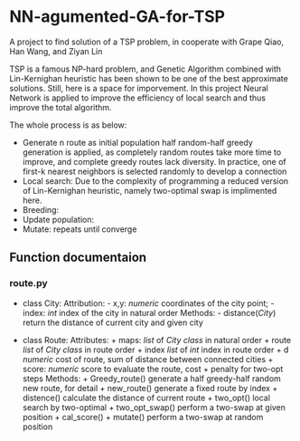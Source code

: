 # NN-agumented-GA-for-TSP
A project to find solution of a TSP problem, in cooperate with Grape Qiao, Han Wang, and Ziyan Lin

TSP is a famous NP-hard problem, and Genetic Algorithm combined with Lin-Kernighan heuristic has been shown to be one of the best approximate solutions. Still, here is a space for imporvement. In this project Neural Network is applied to improve the efficiency of local search and thus improve the total algorithm. 

The whole process is as below:
 - Generate n route as initial population
 	half random-half greedy  generation is applied, as completely random routes take more time to improve, and complete greedy routes lack diversity.
 	In practice, one of first-k nearest neighbors is selected randomly to develop a connection
 - Local search: Due to the complexity of programming a reduced version of Lin-Kernighan heuristic, namely two-optimal swap is implimented here. 
 - Breeding:
 - Update population:
 - Mutate:
 repeats until converge

## Function documentaion

### route.py
 - class City: 
 	Attribution: 
 		- x,y: *numeric* coordinates of the city point; 
 		- index: *int* index of the city in natural order
 	Methods:
 		- distance(*City*) return the distance of current city and given city  

 - class Route:
 	Attributes: 
 		 + maps: *list* of *City class* in natural order
 		 + route *list* of *City class* in route order
 		 + index *list* of *int* index in route order
 		 + d *numeric* cost of route, sum of distance between connected cities
 		 + score: *numeric* score to evaluate the route, cost + penalty for two-opt steps
 	Methods:
 		 + Greedy_route() generate a half greedy-half random new route, for detail
 		 + new_route() generate a fixed route by index 
 		 + distence() calculate the distance of current route
 		 + two_opt() local search by two-optimal 
 		 + two_opt_swap() perform a two-swap at given position
 		 + cal_score() 
 		 + mutate() perform a two-swap at random position

